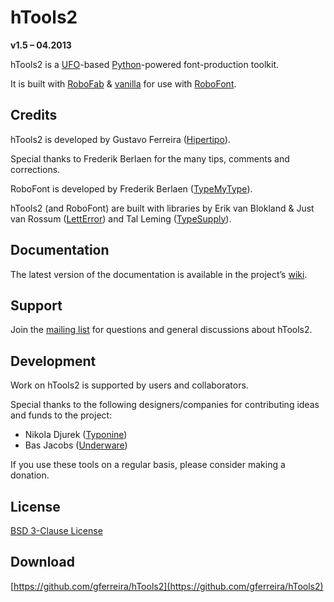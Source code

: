 hTools2
=======

**v1.5 – 04.2013**

hTools2 is a [UFO](http://unifiedfontobject.org/)-based [Python](http://python.org/)-powered font-production toolkit.

It is built with [RoboFab](http://robofag.org) & [vanilla](http://code.typesupply.com/wiki/Vanilla) for use with [RoboFont](http://robofont.com/).


Credits
-------

hTools2 is developed by Gustavo Ferreira ([Hipertipo](http://hipertipo.com)).

Special thanks to Frederik Berlaen for the many tips, comments and corrections.

RoboFont is developed by Frederik Berlaen ([TypeMyType](http://typemytype.com)).

hTools2 (and RoboFont) are built with libraries by Erik van Blokland & Just van Rossum ([LettError](http://letterror.com)) and Tal Leming ([TypeSupply](http://typesupply.com)).


Documentation
-------------

The latest version of the documentation is available in the project’s [wiki](https://github.com/gferreira/hTools2/wiki).


Support
-------

Join the [mailing list](http://lists.hipertipo.com/listinfo/htools2) for questions and general discussions about hTools2.


Development
-----------

Work on hTools2 is supported by users and collaborators.

Special thanks to the following designers/companies for contributing ideas and funds to the project:

- Nikola Djurek ([Typonine](http://typonine.com/))
- Bas Jacobs ([Underware](http://underware.nl/))

If you use these tools on a regular basis, please consider making a donation.


License
-------

[BSD 3-Clause License](http://www.opensource.org/licenses/BSD-3-Clause)


Download
--------

[https://github.com/gferreira/hTools2](https://github.com/gferreira/hTools2)
